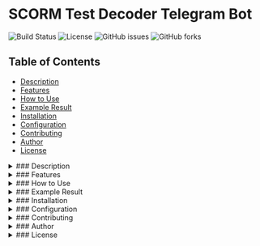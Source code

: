 # SCORM Test Decoder Telegram Bot

![Build Status](https://img.shields.io/github/actions/workflow/status/Radio125/SCORM-Test-Decoder-Telegram-Bot/main.yml?branch=main)
![License](https://img.shields.io/github/license/Radio125/SCORM-Test-Decoder-Telegram-Bot)
![GitHub issues](https://img.shields.io/github/issues/Radio125/SCORM-Test-Decoder-Telegram-Bot)
![GitHub forks](https://img.shields.io/github/forks/Radio125/SCORM-Test-Decoder-Telegram-Bot)

## Table of Contents
- [Description](#description)
- [Features](#features)
- [How to Use](#how-to-use)
- [Example Result](#example-result)
- [Installation](#installation)
- [Configuration](#configuration)
- [Contributing](#contributing)
- [Author](#author)
- [License](#license)

<details id="description">
  <summary>### Description</summary>
  The **SCORM Test Decoder Telegram Bot** is designed to facilitate the extraction and decoding of SCORM (Sharable Content Object Reference Model) test questions and answers from JSON files. It supports SCORM versions 1.2 and 2004, making it a versatile tool for analyzing test data.
</details>

<details id="features">
  <summary>### Features</summary>
  - **Upload and Decode SCORM Files**: Users can upload `data-1.json` files containing encrypted SCORM test questions. The bot decrypts the data and provides a readable output.
  - **SCORM Test Parsing**: The bot automatically identifies the type of each question and provides the correct answers.
  - **Real-Time Responses**: Provides immediate feedback by decoding and displaying test content upon file upload.
  - **Comprehensive Overview**: Displays all test questions and answers in a single window for quick review.
</details>

<details id="how-to-use">
  <summary>### How to Use</summary>
  1. **Start the Bot**: Add the bot to your Telegram contacts and start a chat.
  2. **Upload SCORM JSON File**: Send the `data-1.json` file containing SCORM test data to the bot.
  3. **Receive Decoded Content**: The bot processes the file and returns the decoded questions and answers in a readable format.
</details>

<details id="example-result">
  <summary>### Example Result</summary>
  **Question**: Now match the pairs as they should be:
  - **Type**: Matching
  - **Answers**:
    - 🔗 Pair 1 part 1 -> Pair 1 part 2
    - 🔗 Pair 2 part 1 -> Pair 2 part 2
    - 🔗 Pair 3 part 1 -> Pair 3 part 2
  **Question**: How many blue hairs does Harry Potter have?
  - **Type**: Multiple Choice
  - **Answers**:
    - ❌ A hundred million
    - ❌ None
    - ✅ Twenty-five
    - ❌ Fifty-four
  **Question**: Enter the answer to your question from me, how much does a kilo of raisins cost in raisins?
  - **Type**: Text Input
  **Question**: What is the sequence of notes?
  - **Type**: Sequencing
  - **Answers**:
    1️⃣ Do
    2️⃣ Re
    3️⃣ Mi
    4️⃣ Fa
    5️⃣ So
    6️⃣ La
    7️⃣ Ti
  **Question**: There are 2 correct answers, try to guess which options are correct:
  - **Type**: Multiple Response
  - **Answers**:
    - ✅ Second option
    - ✅ Option one
    - ❌ This is the third option
    - ❌ And here is the fourth option
</details>

<details id="installation">
  <summary>### Installation</summary>
  To set up the bot locally:
  1. **Clone the Repository**:
     <details>
       <summary>Click to copy</summary>
       ```bash
       git clone https://github.com/Radio125/SCORM-Test-Decoder-Telegram-Bot.git
       ```
     </details>
  2. **Navigate to the Directory**:
     <details>
       <summary>Click to copy</summary>
       ```bash
       cd SCORM-Test-Decoder-Telegram-Bot
       ```
     </details>
  3. **Create a Virtual Environment (optional but recommended)**:
     <details>
       <summary>Click to copy</summary>
       ```bash
       python -m venv venv
       ```
     </details>
  4. **Activate the Virtual Environment**:
     <details>
       <summary>Click to copy for Windows</summary>
       ```bash
       venv\Scripts\activate
       ```
     </details>
     <details>
       <summary>Click to copy for macOS/Linux</summary>
       ```bash
       source venv/bin/activate
       ```
     </details>
  5. **Install Dependencies**:
     <details>
       <summary>Click to copy</summary>
       ```bash
       pip install aiogram==3.7.0
       ```
     </details>
  6. **Run the Bot**:
     <details>
       <summary>Click to copy</summary>
       ```bash
       python bot.py
       ```
     </details>
</details>

<details id="configuration">
  <summary>### Configuration</summary>
  **Bot Token**: Replace the placeholder token in the `config.py` file with your actual Telegram Bot API token.
  **SCORM Files**: Ensure SCORM JSON files are properly formatted for the bot to decode and process them effectively.
</details>

<details id="contributing">
  <summary>### Contributing</summary>
  If you would like to contribute to the development of this bot, please feel free to fork the repository and submit pull requests. Any suggestions or bug reports are also welcome via GitHub issues.
</details>

<details id="author">
  <summary>### Author</summary>
  Created by Radio125. Feel free to download, distribute, and modify the code. A simple like is enough!
</details>

<details id="license">
  <summary>### License</summary>
  This project is licensed under the MIT License - see the LICENSE file for details.
</details>
